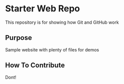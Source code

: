 # Starter Web Repo

This repository is for showing how Git and GitHub work

## Purpose

Sample website with plenty of files for demos

## How To Contribute

Dont!
